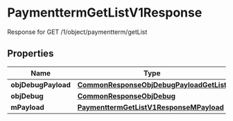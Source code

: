 

# PaymenttermGetListV1Response

Response for GET /1/object/paymentterm/getList

## Properties

| Name | Type | Description | Notes |
|------------ | ------------- | ------------- | -------------|
|**objDebugPayload** | [**CommonResponseObjDebugPayloadGetList**](CommonResponseObjDebugPayloadGetList.md) |  |  |
|**objDebug** | [**CommonResponseObjDebug**](CommonResponseObjDebug.md) |  |  [optional] |
|**mPayload** | [**PaymenttermGetListV1ResponseMPayload**](PaymenttermGetListV1ResponseMPayload.md) |  |  |



